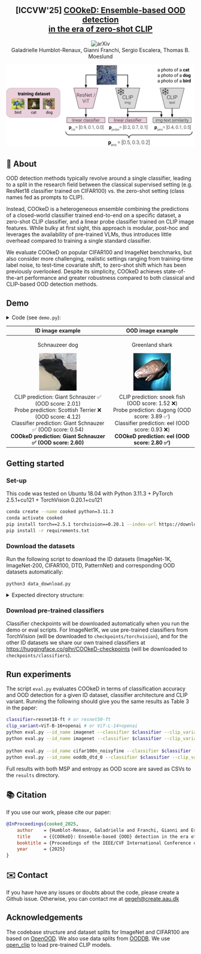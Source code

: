 <h2 align="center">[ICCVW'25] <a href="https://arxiv.org/abs/2507.22576">COOkeD: Ensemble-based OOD detection<br/> in the era of zero-shot CLIP </a>
</h2>

  <p align="center">
    <img alt="arXiv" src="https://img.shields.io/badge/arXiv-2507.22576-b31b1b.svg"><br/>
     Galadrielle Humblot-Renaux, Gianni Franchi, Sergio Escalera, Thomas B. Moeslund
  </p>

<p align="center">
<img alt="COOkeD diagram" src="illustrations/cooked_diagram.png" width="600">
</p>


## 🔎 About

OOD detection methods typically revolve around a single classifier, leading to a split in the research field between the classical supervised setting (e.g. ResNet18 classifier trained on CIFAR100) vs. the zero-shot setting (class names fed as prompts to CLIP). 

Instead, COOkeD is a heterogeneous ensemble combining the predictions of a closed-world classifier trained end-to-end on a specific dataset, a zero-shot CLIP classifier, and a linear probe classifier trained on CLIP image features. While bulky at first sight, this approach is modular, post-hoc and leverages the availability of pre-trained VLMs, thus introduces little overhead compared to training a single standard classifier.

We evaluate COOkeD on popular CIFAR100 and ImageNet benchmarks, but also consider more challenging, realistic settings ranging from training-time label noise, to test-time covariate shift, to zero-shot shift which has been previously overlooked. Despite its simplicity, COOkeD achieves state-of-the-art performance and greater robustness compared to both classical and CLIP-based OOD detection methods.


## Demo

<details>
<summary>Code (see <code>demo.py</code>):</summary>

```python
from PIL import Image
import torch
from model_utils import get_classifier_model, get_clip_model, get_probe_model
from data_utils import preprocess_for_clip, preprocess_for_cls, get_label_to_class_mapping

# load trained models
device = "cuda" # or "cuda" if you have a GPU
clip_variant = "ViT-B-16+openai" # or ViT-B-16+openai, ViT-L-14+openai, ViT-H-14+laion2b_s32b_b79k
classifier = get_classifier_model("imagenet","resnet18-ft", is_torchvision_ckpt=True, device=device)
probe = get_probe_model("imagenet", clip_variant, device=device)
clip, clip_tokenizer, clip_logit_scale = get_clip_model(clip_variant, device=device)

clip.eval() # pre-trained CLIP model from open_clip
probe.eval() # linear probe trained on CLIP image features from ID dataset
classifier.eval() # Resnet18 trained on ID dataset

# define ID classes and encode prompts
class_mapping = get_label_to_class_mapping("imagenet")
prompts = ["a photo of a [cls]".replace("[cls]",f"{class_mapping[idx]}") for idx in range(len(class_mapping))]
with torch.no_grad():
    prompt_features = clip.encode_text(clip_tokenizer(prompts).to(device))
    prompt_features_normed = prompt_features / prompt_features.norm(dim=-1, keepdim=True)

image_paths = [ # example images
    "illustrations/IMG_0409-768x1176.jpg", # schnautzer dog, ID
    "illustrations/greenland_shark.jpg" # greenland shark, OOD
]

ood_scoring = lambda softmax_probs: torch.distributions.Categorical(probs=softmax_probs).entropy().item() # entropy as OOD score
#ood_scoring = lambda softmax_probs: torch.max(softmax_probs, dim=1).values.item() # maximum softmax probability (MSP) as OOD score

for image_path in image_paths:
    print(f"---------------{image_path}-------------------")
    image = Image.open(image_path).convert("RGB")

    # note: different normalization for CLIP image encoder vs. standard classifier
    image_normalized_clip = preprocess_for_clip(image).to(device)
    image_normalized_cls = preprocess_for_cls(image).to(device)

    with torch.no_grad():
        # 1. get zero-shot CLIP prediction
        clip_image_features = clip.encode_image(image_normalized_clip)
        clip_image_features_normed = clip_image_features / clip_image_features.norm(dim=-1, keepdim=True)
        text_sim = (clip_image_features_normed @ prompt_features_normed.T)
        softmax_clip_t100 = (clip_logit_scale * text_sim).softmax(dim=1)

        # 2. get probe CLIP prediction
        softmax_probe = probe(clip_image_features).softmax(dim=1)

        # 3. get classifier prediction
        softmax_classifier = classifier(image_normalized_cls).softmax(dim=1)

    # 4. combined prediction
    softmax_ensemble = torch.stack([softmax_clip_t100, softmax_probe, softmax_classifier]).mean(0)

    # class prediction and OOD scores
    pred = softmax_ensemble.argmax(dim=1)
    ood_score = ood_scoring(softmax_ensemble)

    print("CLIP prediction:", class_mapping[softmax_clip_t100.argmax(dim=1).item()], f"(OOD score: {ood_scoring(softmax_clip_t100):.2f})")
    print("Probe prediction:", class_mapping[softmax_probe.argmax(dim=1).item()], f"(OOD score: {ood_scoring(softmax_probe):.2f})")
    print("Classifier prediction:", class_mapping[softmax_classifier.argmax(dim=1).item()], f"(OOD score: {ood_scoring(softmax_classifier):.2f})")
    print("---> COOkeD prediction:", class_mapping[pred.item()] , f"(OOD score: {ood_score:.2f})")
    
    print(f"--------------------------------------------------------------------------------------------------------------")
```
</details>

| ID image example | OOD image example |
|:---:|:---:|
| <p align="center">Schnauzeer dog</p><img src="illustrations/IMG_0409-768x1176.jpg" width="100" height="100"> | <p align="center">Greenland shark</p><img src="illustrations/greenland_shark.jpg"  width="100" height="100"> |
| CLIP prediction: Giant Schnauzer ✅ (OOD score: 2.01)<br>Probe prediction: Scottish Terrier ❌ (OOD score: 4.12)<br>Classifier prediction: Giant Schnauzer ✅ (OOD score: 0.54)<br>**COOkeD prediction: Giant Schnauzer ✅ (OOD score: 2.60)** | CLIP prediction: snoek fish (OOD score: 1.52 ❌)<br>Probe prediction: dugong (OOD score: 3.89 ✅)<br>Classifier prediction: eel (OOD score: 0.93 ❌)<br>**COOkeD prediction: eel (OOD score: 2.80 ✅)** |

## Getting started

### Set-up

This code was tested on Ubuntu 18.04 with Python 3.11.3 + PyTorch 2.5.1+cu121 + TorchVision 0.20.1+cu121

```bash
conda create --name cooked python=3.11.3
conda activate cooked
pip install torch==2.5.1 torchvision==0.20.1 --index-url https://download.pytorch.org/whl/cu121
pip install -r requirements.txt
```
### Download the datasets

Run the following script to download the ID datasets (ImageNet-1K, ImageNet-200, CIFAR100, DTD, PatternNet) and corresponding OOD datasets automatically:

``python3 data_download.py``

<details>
<summary>Expected directory structure:</summary>

```bash
data/
├── benchmark_imglist
│   ├── cifar100
│   ├── imagenet
│   ├── imagenet200
│   └── ooddb
├── images_classic
│   ├── cifar10
│   │   ├── test
│   │   └── train
│   ├── cifar100
│   │   ├── test
│   │   └── train
│   ├── mnist
│   │   ├── test
│   │   └── train
│   ├── places365
│   │   ├── airfield
│   │   ├── ...
│   │   └── zen_garden
│   ├── svhn
│   │   └── test
│   ├── texture
│   │   ├── banded
│   │   ├── ...
│   │   └── zigzagged
│   └── tin
│       ├── test
│       ├── train
│       ├── val
│       ├── wnids.txt
│       └── words.txt
└── images_largescale
    ├── DTD
    │   ├── images
    │   ├── imdb
    │   └── labels
    ├── imagenet_1k
    │   ├── train
    │   └── val
    ├── imagenet_c
    │   ├── brightness
    │   ├── ...
    │   └── zoom_blur
    ├── imagenet_r
    │   ├── n01443537
    │   ├── ...
    │   └── n12267677
    ├── imagenet_v2
    │   ├── 0
    │   ├── ...
    │   └── 999
    ├── inaturalist
    │   ├── images
    │   └── imglist.txt
    ├── ninco
    │   ├── amphiuma_means
    │   ├── ...
    │   └── windsor_chair
    ├── openimage_o
    │   └── images
    ├── PatternNet
    │   ├── images
    │   └── patternnet_description.pdf
    └── ssb_hard
        ├── n00470682
        ├── ...
        └── n13033134
```

</details>

### Download pre-trained classifiers

Classifier checkpoints will be downloaded automatically when you run the demo or eval scripts. For ImageNet1K, we use pre-trained classifiers from TorchVision (will be downloaded to ``checkpoints/torchvision``), and for the other ID datasets we share our own trained classifiers at https://huggingface.co/glhr/COOkeD-checkpoints (will be downloaded to ``checkpoints/classifiers``).



## Run experiments

The script ``eval.py`` evaluates COOkeD in terms of classification accuracy and OOD detection for a given ID dataset, classifier architecture and CLIP variant. Running the following should give you the same results as Table 3 in the paper:
```bash
classifier=resnet18-ft # or resnet50-ft
clip_variant=ViT-B-16+openai # or ViT-L-14+openai
python eval.py --id_name imagenet --classifier $classifier --clip_variant $clip_variant # standard evaluation on ImageNet-1K
python eval.py --id_name imagenet --classifier $classifier --clip_variant $clip_variant --csid # test-time covariate shift

python eval.py --id_name cifar100n_noisyfine --classifier $classifier --clip_variant $clip_variant # training-time label noise
python eval.py --id_name ooddb_dtd_0 --classifier $classifier --clip_variant $clip_variant # zero-shot shift (texture images as ID dataset)
```

Full results with both MSP and entropy as OOD score are saved as CSVs to the ``results`` directory. 


## 📚 Citation
If you use our work, please cite our paper:

```bibtex
@InProceedings{cooked_2025,
    author    = {Humblot-Renaux, Galadrielle and Franchi, Gianni and Escalera, Sergio and Moeslund, Thomas B.},
    title     = {{COOkeD}: Ensemble-based {OOD} detection in the era of {CLIP}},
    booktitle = {Proceedings of the IEEE/CVF International Conference on Computer Vision (ICCV) Workshops},
    year      = {2025}
}
```

## ✉️ Contact

If you have have any issues or doubts about the code, please create a Github issue. Otherwise, you can contact me at gegeh@create.aau.dk

## Acknowledgements

The codebase structure and dataset splits for ImageNet and CIFAR100 are based on [OpenOOD](https://github.com/Jingkang50/OpenOOD). We also use data splits from [OODDB](https://ooddb.github.io).
We use [open_clip](https://github.com/mlfoundations/open_clip) to load pre-trained CLIP models.
